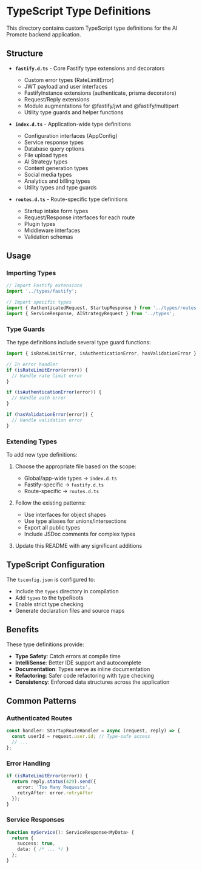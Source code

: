 # TypeScript Type Definitions

This directory contains custom TypeScript type definitions for the AI Promote backend application.

## Structure

- **`fastify.d.ts`** - Core Fastify type extensions and decorators
  - Custom error types (RateLimitError)
  - JWT payload and user interfaces
  - FastifyInstance extensions (authenticate, prisma decorators)
  - Request/Reply extensions
  - Module augmentations for @fastify/jwt and @fastify/multipart
  - Utility type guards and helper functions

- **`index.d.ts`** - Application-wide type definitions
  - Configuration interfaces (AppConfig)
  - Service response types
  - Database query options
  - File upload types
  - AI Strategy types
  - Content generation types
  - Social media types
  - Analytics and billing types
  - Utility types and type guards

- **`routes.d.ts`** - Route-specific type definitions
  - Startup intake form types
  - Request/Response interfaces for each route
  - Plugin types
  - Middleware interfaces
  - Validation schemas

## Usage

### Importing Types

```typescript
// Import Fastify extensions
import '../types/fastify';

// Import specific types
import { AuthenticatedRequest, StartupResponse } from '../types/routes';
import { ServiceResponse, AIStrategyRequest } from '../types';
```

### Type Guards

The type definitions include several type guard functions:

```typescript
import { isRateLimitError, isAuthenticationError, hasValidationError } from '../types/fastify';

// In error handler
if (isRateLimitError(error)) {
  // Handle rate limit error
}

if (isAuthenticationError(error)) {
  // Handle auth error
}

if (hasValidationError(error)) {
  // Handle validation error
}
```

### Extending Types

To add new type definitions:

1. Choose the appropriate file based on the scope:
   - Global/app-wide types → `index.d.ts`
   - Fastify-specific → `fastify.d.ts`
   - Route-specific → `routes.d.ts`

2. Follow the existing patterns:
   - Use interfaces for object shapes
   - Use type aliases for unions/intersections
   - Export all public types
   - Include JSDoc comments for complex types

3. Update this README with any significant additions

## TypeScript Configuration

The `tsconfig.json` is configured to:
- Include the `types` directory in compilation
- Add `types` to the typeRoots
- Enable strict type checking
- Generate declaration files and source maps

## Benefits

These type definitions provide:
- **Type Safety**: Catch errors at compile time
- **IntelliSense**: Better IDE support and autocomplete
- **Documentation**: Types serve as inline documentation
- **Refactoring**: Safer code refactoring with type checking
- **Consistency**: Enforced data structures across the application

## Common Patterns

### Authenticated Routes
```typescript
const handler: StartupRouteHandler = async (request, reply) => {
  const userId = request.user.id; // Type-safe access
  // ...
};
```

### Error Handling
```typescript
if (isRateLimitError(error)) {
  return reply.status(429).send({
    error: 'Too Many Requests',
    retryAfter: error.retryAfter
  });
}
```

### Service Responses
```typescript
function myService(): ServiceResponse<MyData> {
  return {
    success: true,
    data: { /* ... */ }
  };
}
```
